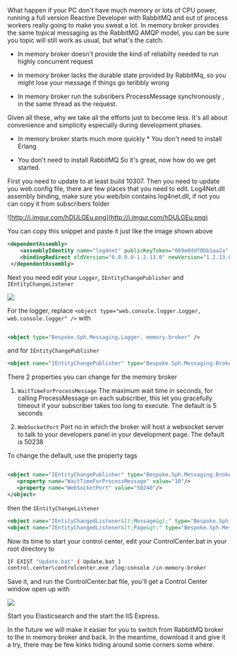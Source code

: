 What happen if your PC don't have much memory or lots of CPU power, running a full version Reactive Developer with RabbitMQ and out of process workers really going to make you sweat a lot. In memory broker provides the same topical messaging as the RabbitMQ AMQP model, you can be sure you topic will still work as usual, but what's the catch.



* In memory broker doesn't provide the kind of reliabilty needed to run highly concurrent request

* In memory broker lacks the durable state provided by RabbitMq, so you might lose your message if things go teribbly wrong

* In memory broker run the subsribers ProcessMessage synchronously , in the same thread as the request.



Given all these, why we take all the efforts just to become less. It's all about convenience and simplicity especially during development phases.

* In memory broker starts much more quickly * You don't need to install Erlang

* You don't need to install RabbitMQ So it's great, now how do we get started.



First you need to update to at least build 10307. Then you need to update you web.config file, there are few places that you need to edit. Log4Net.dll assembly binding, make sure you web/bin contains log4net.dll, if not you can copy it from subscribers folder



![http://i.imgur.com/hDULGEu.png](http://i.imgur.com/hDULGEu.png)



You can copy this snippet and paste it just like the image shown above



```xml  
<dependentAssembly>
    <assemblyIdentity name="log4net" publicKeyToken="669e0ddf0bb1aa2a" culture="neutral" />
    <bindingRedirect oldVersion="0.0.0.0-1.2.13.0" newVersion="1.2.13.0" />
 </dependentAssembly>
```




 Next you need edit your `Logger`, `IEntityChangePublisher` and `IEntityChangeListener`



![](http://i.imgur.com/0ytjBRY.png)



For the logger, replace `<object type="web.console.logger.Logger, web.console.logger" />` with


 ```xml

<object type="Bespoke.Sph.Messaging.Logger, memory.broker" />
```


and for `IEntityChangePublisher`

```xml
<object name="IEntityChangePublisher" type="Bespoke.Sph.Messaging.Broker, memory.broker" />
```

There 2 properties you can change for the memory broker

1. `WaitTimeForProcessMessage` The maximum wait time in seconds, for calling ProcessMessage on each subscriber, this let you gracefully timeout if your subscriber takes too long to execute. The default is 5 seconds

2. `WebSocketPort` Port no in which the broker will host a websocket server to talk to your developers panel in your development page. The default is 50238

To change the default, use the property tags
```xml

<object name="IEntityChangePublisher" type="Bespoke.Sph.Messaging.Broker, memory.broker">
   <property name="WaitTimeForProcessMessage" value="10"/>
   <property name="WebSocketPort" value="50240"/>
</object>
```



then the `IEntityChangeListener`



```xml
<object name="IEntityChangedListener&lt;Message&gt;" type="Bespoke.Sph.Messaging.ChangeListener&lt;Message&gt;,memory.broker" />
<object name="IEntityChangedListener&lt;Page&gt;" type="Bespoke.Sph.Messaging.ChangeListener&lt;Page&gt;,memory.broker" />
 ```



Now its time to start your control center, edit your ControlCenter.bat in your root directory to

```bash
IF EXIST "Update.bat" ( Update.bat )
control.center\controlcenter.exe /log:console /in-memory-broker
```

Save it, and run the ControlCenter.bat file, you'll get a Control Center window open up with

![](http://i.imgur.com/nr8SJOx.png)

 Start you Elasticsearch and the start the IIS Express.

 In the future we will make it easier for you to switch from RabbitMQ broker to the in memory broker and back. In the meantime, download it and give it a try, there may be few kinks hiding around some corners some where.

 
